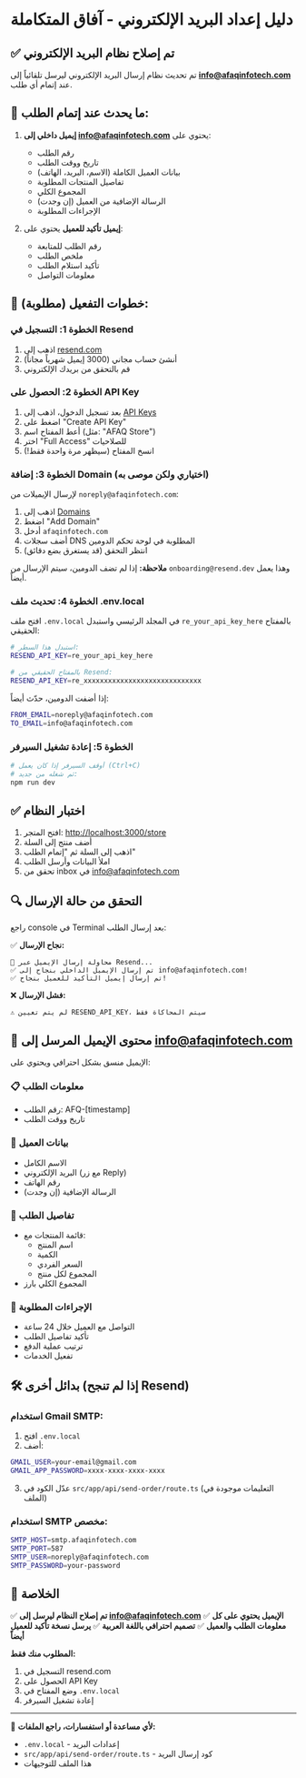 # دليل إعداد البريد الإلكتروني - آفاق المتكاملة

## ✅ تم إصلاح نظام البريد الإلكتروني

تم تحديث نظام إرسال البريد الإلكتروني ليرسل تلقائياً إلى **info@afaqinfotech.com** عند إتمام أي طلب.

## 📧 ما يحدث عند إتمام الطلب:

1. **إيميل داخلي إلى info@afaqinfotech.com** يحتوي على:
   - رقم الطلب
   - تاريخ ووقت الطلب
   - بيانات العميل الكاملة (الاسم، البريد، الهاتف)
   - تفاصيل المنتجات المطلوبة
   - المجموع الكلي
   - الرسالة الإضافية من العميل (إن وجدت)
   - الإجراءات المطلوبة

2. **إيميل تأكيد للعميل** يحتوي على:
   - رقم الطلب للمتابعة
   - ملخص الطلب
   - تأكيد استلام الطلب
   - معلومات التواصل

## 🚀 خطوات التفعيل (مطلوبة):

### الخطوة 1: التسجيل في Resend
1. اذهب إلى [resend.com](https://resend.com)
2. أنشئ حساب مجاني (3000 إيميل شهرياً مجاناً)
3. قم بالتحقق من بريدك الإلكتروني

### الخطوة 2: الحصول على API Key
1. بعد تسجيل الدخول، اذهب إلى [API Keys](https://resend.com/api-keys)
2. اضغط على "Create API Key"
3. أعط المفتاح اسم (مثل: "AFAQ Store")
4. اختر "Full Access" للصلاحيات
5. انسخ المفتاح (سيظهر مرة واحدة فقط!)

### الخطوة 3: إضافة Domain (اختياري ولكن موصى به)
لإرسال الإيميلات من `noreply@afaqinfotech.com`:

1. اذهب إلى [Domains](https://resend.com/domains)
2. اضغط "Add Domain"
3. أدخل `afaqinfotech.com`
4. أضف سجلات DNS المطلوبة في لوحة تحكم الدومين
5. انتظر التحقق (قد يستغرق بضع دقائق)

**ملاحظة:** إذا لم تضف الدومين، سيتم الإرسال من `onboarding@resend.dev` وهذا يعمل أيضاً.

### الخطوة 4: تحديث ملف .env.local

افتح ملف `.env.local` في المجلد الرئيسي واستبدل `re_your_api_key_here` بالمفتاح الحقيقي:

```bash
# استبدل هذا السطر:
RESEND_API_KEY=re_your_api_key_here

# بالمفتاح الحقيقي من Resend:
RESEND_API_KEY=re_xxxxxxxxxxxxxxxxxxxxxxxxxxxxx
```

إذا أضفت الدومين، حدّث أيضاً:
```bash
FROM_EMAIL=noreply@afaqinfotech.com
TO_EMAIL=info@afaqinfotech.com
```

### الخطوة 5: إعادة تشغيل السيرفر

```bash
# أوقف السيرفر إذا كان يعمل (Ctrl+C)
# ثم شغله من جديد:
npm run dev
```

## ✅ اختبار النظام

1. افتح المتجر: [http://localhost:3000/store](http://localhost:3000/store)
2. أضف منتج إلى السلة
3. اذهب إلى السلة ثم "إتمام الطلب"
4. املأ البيانات وأرسل الطلب
5. تحقق من inbox في info@afaqinfotech.com

## 🔍 التحقق من حالة الإرسال

راجع console في Terminal بعد إرسال الطلب:

✅ **نجاح الإرسال:**
```
🔄 محاولة إرسال الإيميل عبر Resend...
✅ تم إرسال الإيميل الداخلي بنجاح إلى info@afaqinfotech.com!
✅ تم إرسال إيميل التأكيد للعميل بنجاح!
```

❌ **فشل الإرسال:**
```
⚠️ لم يتم تعيين RESEND_API_KEY، سيتم المحاكاة فقط
```

## 📝 محتوى الإيميل المرسل إلى info@afaqinfotech.com

الإيميل منسق بشكل احترافي ويحتوي على:

### 📋 معلومات الطلب
- رقم الطلب: AFQ-[timestamp]
- تاريخ ووقت الطلب

### 👤 بيانات العميل
- الاسم الكامل
- البريد الإلكتروني (مع زر Reply)
- رقم الهاتف
- الرسالة الإضافية (إن وجدت)

### 🛒 تفاصيل الطلب
- قائمة المنتجات مع:
  - اسم المنتج
  - الكمية
  - السعر الفردي
  - المجموع لكل منتج
- المجموع الكلي بارز

### 🔔 الإجراءات المطلوبة
- التواصل مع العميل خلال 24 ساعة
- تأكيد تفاصيل الطلب
- ترتيب عملية الدفع
- تفعيل الخدمات

## 🛠️ بدائل أخرى (إذا لم تنجح Resend)

### استخدام Gmail SMTP:
1. افتح `.env.local`
2. أضف:
```bash
GMAIL_USER=your-email@gmail.com
GMAIL_APP_PASSWORD=xxxx-xxxx-xxxx-xxxx
```
3. عدّل الكود في `src/app/api/send-order/route.ts` (التعليمات موجودة في الملف)

### استخدام SMTP مخصص:
```bash
SMTP_HOST=smtp.afaqinfotech.com
SMTP_PORT=587
SMTP_USER=noreply@afaqinfotech.com
SMTP_PASSWORD=your-password
```

## 🎯 الخلاصة

✅ **تم إصلاح النظام ليرسل إلى info@afaqinfotech.com**
✅ **الإيميل يحتوي على كل معلومات الطلب والعميل**
✅ **تصميم احترافي باللغة العربية**
✅ **يرسل نسخة تأكيد للعميل أيضاً**

**المطلوب منك فقط:**
1. التسجيل في resend.com
2. الحصول على API Key
3. وضع المفتاح في `.env.local`
4. إعادة تشغيل السيرفر

---

📧 **لأي مساعدة أو استفسارات، راجع الملفات:**
- `.env.local` - إعدادات البريد
- `src/app/api/send-order/route.ts` - كود إرسال البريد
- هذا الملف للتوجيهات
